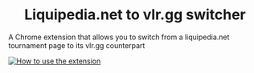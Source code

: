 <h1 align="center" id="title">Liquipedia.net to vlr.gg switcher</h1>

<p id="description">A Chrome extension that allows you to switch from a liquipedia.net tournament page to its vlr.gg counterpart</p>

[![How to use the extension](https://img.youtube.com/vi/UQxoZbHHjRs/0.jpg)](https://www.youtube.com/watch?v=UQxoZbHHjRs)
